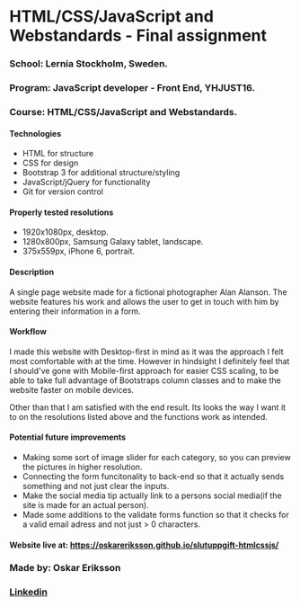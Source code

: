 # HTML/CSS/JavaScript and Webstandards - Final assignment

### School: Lernia Stockholm, Sweden.

### Program: JavaScript developer - Front End, YHJUST16.

### Course: HTML/CSS/JavaScript and Webstandards.

#### Technologies

* HTML for structure
* CSS for design
* Bootstrap 3 for additional structure/styling
* JavaScript/jQuery for functionality
* Git for version control

#### Properly tested resolutions

* 1920x1080px, desktop.
* 1280x800px, Samsung Galaxy tablet, landscape.
* 375x559px, iPhone 6, portrait.

#### Description

A single page website made for a fictional photographer Alan Alanson. The website features his work and allows the user to get in touch with him by entering their information in a form.

#### Workflow

I made this website with Desktop-first in mind as it was the approach I felt most comfortable with at the time. However in hindsight I definitely feel that I should've gone with Mobile-first approach for easier CSS scaling, to be able to take full advantage of Bootstraps column classes and to make the website faster on mobile devices.

Other than that I am satisfied with the end result. Its looks the way I want it to on the resolutions listed above and the functions work as intended.

#### Potential future improvements

* Making some sort of image slider for each category, so you can preview the pictures in higher resolution.
* Connecting the form funcitonality to back-end so that it actually sends something and not just clear the inputs.
* Make the social media tip actually link to a persons social media(if the site is made for an actual person).
* Made some additions to the validate forms function so that it checks for a valid email adress and not just > 0 characters.

#### Website live at: https://oskareriksson.github.io/slutuppgift-htmlcssjs/

### Made by: Oskar Eriksson

### [Linkedin](https://se.linkedin.com/in/oskar-eriksson-827748133 "Linkedin")